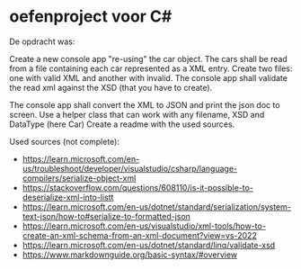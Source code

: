 # oefenproject voor C#

De opdracht was:

Create a new console app "re-using" the car object.
The cars shall be read from a file containing each car represented as a XML entry.
Create two files: one with valid XML and another with invalid.
The console app shall validate the read xml against the XSD (that you have to create).

The console app shall convert the XML to JSON and print the json doc to screen.
Use a helper class that can work with any filename, XSD and DataType (here Car)
Create a readme with the used sources.


Used sources (not complete):
- https://learn.microsoft.com/en-us/troubleshoot/developer/visualstudio/csharp/language-compilers/serialize-object-xml
- https://stackoverflow.com/questions/608110/is-it-possible-to-deserialize-xml-into-listt
- https://learn.microsoft.com/en-us/dotnet/standard/serialization/system-text-json/how-to#serialize-to-formatted-json
- https://learn.microsoft.com/en-us/visualstudio/xml-tools/how-to-create-an-xml-schema-from-an-xml-document?view=vs-2022
- https://learn.microsoft.com/en-us/dotnet/standard/linq/validate-xsd
- https://www.markdownguide.org/basic-syntax/#overview
